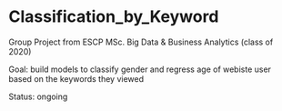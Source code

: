 # Classification_by_Keyword

Group Project from ESCP MSc. Big Data & Business Analytics (class of 2020)

Goal: build models to classify gender and regress age of webiste user based on the keywords they viewed

Status: ongoing
